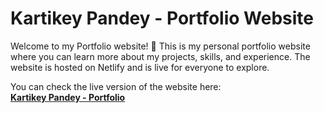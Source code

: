 # Kartikey Pandey - Portfolio Website

Welcome to my Portfolio website! 🎉
This is my personal portfolio website where you can learn more about my projects, skills, and experience. The website is hosted on Netlify and is live for everyone to explore.

You can check the live version of the website here:  
**[Kartikey Pandey - Portfolio](https://kartikeyypandeyy.netlify.app/)**
